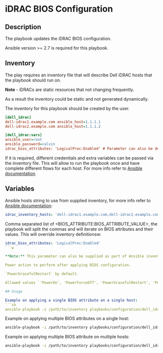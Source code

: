 # iDRAC BIOS Configuration

## Description

The playbook updates the iDRAC BIOS configuration.

Ansible version >= 2.7 is required for this playbook.

## Inventory
The play requires an inventory file that will describe Dell iDRAC hosts that the playbook should run on.

**Note** - iDRACs are static resources that not changing frequently.

As a result the inventory could be static and not generated dynamically.

The inventory for this playbook should be created by the user.

```ini
[dell_idrac]
dell-idrac1.example.com ansible_host=1.1.1.1
dell-idrac2.example.com ansible_host=1.1.1.2

[dell_idrac:vars]
ansible_user=root
ansible_password=calvin
idrac_bios_attributes: 'LogicalProc:Enabled' # Parameter can also be defined as part of inventory
```

If it is required, different credentials and extra variables can be passed via the inventory file. This will allow to run the playbook once and have complete different flows for each host. For more info refer to [Ansible documentation](https://docs.ansible.com/ansible/latest/network/getting_started/first_inventory.html#basic-inventory).

## Variables

Ansible hosts string to use from supplied inventory, for more info refer to [Ansible documentation](https://docs.ansible.com/ansible/latest/user_guide/intro_patterns.html):
```yaml
idrac_inventory_hosts: 'dell-idrac1.example.com,dell-idrac2.example.com'
```

Comma separated list of <BIOS_ATTRIBUTE:BIOS_ATTRIBUTE_VALIUE>, the playbook will split the commas and will iterate on BIOS attributes and their values. This will override inventory definitionsw:
```yaml
idrac_bios_attributes: 'LogicalProc:Enabled'
```w

**Note:** This parameter can also be supplied as part of Ansible inventory file.

Power action to perform after applying BIOS configuration.

`PowerGracefulRestart` by default.

Allowed values `'PowerOn', 'PowerForceOff', 'PowerGracefulRestart', 'PowerGracefulShutdown'`.

## Usage

Example on applying a single BIOS attribute on a single host:
```sh
ansible-playbook -i /path/to/inventory playbooks/configuration/dell_idrac_bios_config.yml -e idrac_inventory_hosts='dell-idrac1.example.com' -e idrac_bios_attributes='LogicalProc:Enabled'
```

Example on applying multiple BIOS attributes on a single host:
```sh
ansible-playbook -i /path/to/inventory playbooks/configuration/dell_idrac_bios_config.yml -e idrac_inventory_hosts='dell-idrac1.example.com' -e idrac_bios_attributes='LogicalProc:Enabled,SriovGlobalEnable:Enabled'
```

Example on applying multiple BIOS attribute on multiple hosts:
```sh
ansible-playbook -i /path/to/inventory playbooks/configuration/dell_idrac_bios_config.yml -e idrac_inventory_hosts='dell-idrac1.example.com,dell-idrac2.example.com' -e idrac_bios_attributes='LogicalProc:Enabled,SriovGlobalEnable:Enabled'
```
